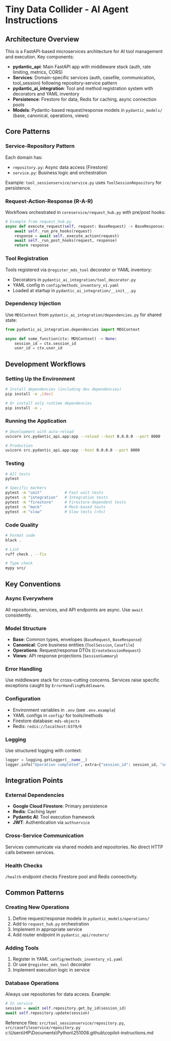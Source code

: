 # Tiny Data Collider - AI Agent Instructions

## Architecture Overview
This is a FastAPI-based microservices architecture for AI tool management and execution. Key components:

- **pydantic_api**: Main FastAPI app with middleware stack (auth, rate limiting, metrics, CORS)
- **Services**: Domain-specific services (auth, casefile, communication, tool_session) following repository-service pattern
- **pydantic_ai_integration**: Tool and method registration system with decorators and YAML inventory
- **Persistence**: Firestore for data, Redis for caching, async connection pools
- **Models**: Pydantic-based request/response models in `pydantic_models/` (base, canonical, operations, views)

## Core Patterns

### Service-Repository Pattern
Each domain has:
- `repository.py`: Async data access (Firestore)
- `service.py`: Business logic and orchestration

Example: `tool_sessionservice/service.py` uses `ToolSessionRepository` for persistence.

### Request-Action-Response (R-A-R)
Workflows orchestrated in `coreservice/request_hub.py` with pre/post hooks:
```python
# Example from request_hub.py
async def execute_request(self, request: BaseRequest) -> BaseResponse:
    await self._run_pre_hooks(request)
    response = await self._execute_action(request)
    await self._run_post_hooks(request, response)
    return response
```

### Tool Registration
Tools registered via `@register_mds_tool` decorator or YAML inventory:
- Decorators in `pydantic_ai_integration/tool_decorator.py`
- YAML config in `config/methods_inventory_v1.yaml`
- Loaded at startup in `pydantic_ai_integration/__init__.py`

### Dependency Injection
Use `MDSContext` from `pydantic_ai_integration/dependencies.py` for shared state:
```python
from pydantic_ai_integration.dependencies import MDSContext

async def some_function(ctx: MDSContext) -> None:
    session_id = ctx.session_id
    user_id = ctx.user_id
```

## Development Workflows

### Setting Up the Environment
```bash
# Install dependencies (including dev dependencies)
pip install -e .[dev]

# Or install only runtime dependencies
pip install -e .
```

### Running the Application
```bash
# Development with auto-reload
uvicorn src.pydantic_api.app:app --reload --host 0.0.0.0 --port 8000

# Production
uvicorn src.pydantic_api.app:app --host 0.0.0.0 --port 8000
```

### Testing
```bash
# All tests
pytest

# Specific markers
pytest -m "unit"          # Fast unit tests
pytest -m "integration"   # Integration tests
pytest -m "firestore"     # Firestore-dependent tests
pytest -m "mock"          # Mock-based tests
pytest -m "slow"          # Slow tests (>5s)
```

### Code Quality
```bash
# Format code
black .

# Lint
ruff check . --fix

# Type check
mypy src/
```

## Key Conventions

### Async Everywhere
All repositories, services, and API endpoints are async. Use `await` consistently.

### Model Structure
- **Base**: Common types, envelopes (`BaseRequest`, `BaseResponse`)
- **Canonical**: Core business entities (`ToolSession`, `Casefile`)
- **Operations**: Request/response DTOs (`CreateSessionRequest`)
- **Views**: API response projections (`SessionSummary`)

### Error Handling
Use middleware stack for cross-cutting concerns. Services raise specific exceptions caught by `ErrorHandlingMiddleware`.

### Configuration
- Environment variables in `.env` (see `.env.example`)
- YAML configs in `config/` for tools/methods
- Firestore database: `mds-objects`
- Redis: `redis://localhost:6379/0`

### Logging
Use structured logging with context:
```python
logger = logging.getLogger(__name__)
logger.info("Operation completed", extra={"session_id": session_id, "user_id": user_id})
```

## Integration Points

### External Dependencies
- **Google Cloud Firestore**: Primary persistence
- **Redis**: Caching layer
- **Pydantic AI**: Tool execution framework
- **JWT**: Authentication via `authservice`

### Cross-Service Communication
Services communicate via shared models and repositories. No direct HTTP calls between services.

### Health Checks
`/health` endpoint checks Firestore pool and Redis connectivity.

## Common Patterns

### Creating New Operations
1. Define request/response models in `pydantic_models/operations/`
2. Add to `request_hub.py` orchestration
3. Implement in appropriate service
4. Add router endpoint in `pydantic_api/routers/`

### Adding Tools
1. Register in YAML `config/methods_inventory_v1.yaml`
2. Or use `@register_mds_tool` decorator
3. Implement execution logic in service

### Database Operations
Always use repositories for data access. Example:
```python
# In service
session = await self.repository.get_by_id(session_id)
await self.repository.update(session)
```

Reference files: `src/tool_sessionservice/repository.py`, `src/casefileservice/repository.py`</content>
<parameter name="filePath">c:\Users\HP\Documents\Python\251008\.github\copilot-instructions.md
